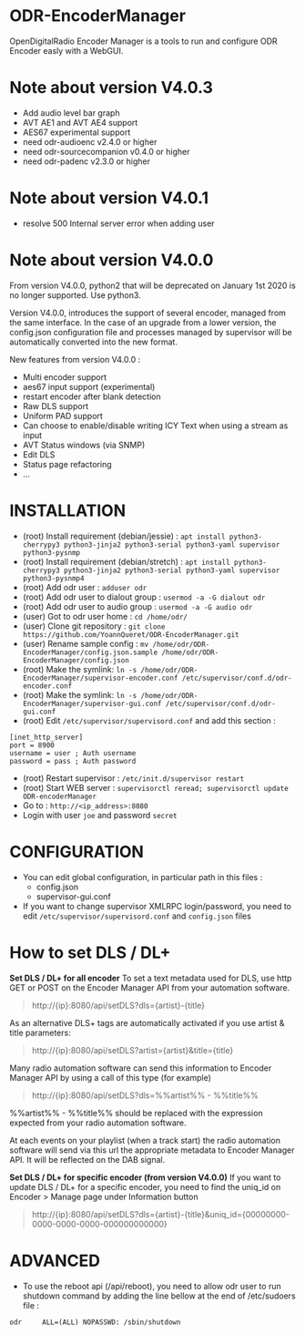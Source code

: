 # ODR-EncoderManager
OpenDigitalRadio Encoder Manager is a tools to run and configure ODR Encoder easly with a WebGUI.

# Note about version V4.0.3
  * Add audio level bar graph
  * AVT AE1 and AVT AE4 support
  * AES67 experimental support
  * need odr-audioenc v2.4.0 or higher
  * need odr-sourcecompanion v0.4.0 or higher
  * need odr-padenc v2.3.0 or higher

# Note about version V4.0.1
  * resolve 500 Internal server error when adding user

# Note about version V4.0.0
From version V4.0.0, python2 that will be deprecated on January 1st 2020 is no longer supported. Use python3.

Version V4.0.0, introduces the support of several encoder, managed from the same interface. In the case of an upgrade from a lower version, the config.json configuration file and processes managed by supervisor will be automatically converted into the new format.

New features from version V4.0.0 :
  * Multi encoder support
  * aes67 input support (experimental)
  * restart encoder after blank detection
  * Raw DLS support
  * Uniform PAD support
  * Can choose to enable/disable writing ICY Text when using a stream as input
  * AVT Status windows (via SNMP)
  * Edit DLS
  * Status page refactoring
  * ...


# INSTALLATION

  * (root) Install requirement (debian/jessie) : `apt install python3-cherrypy3 python3-jinja2 python3-serial python3-yaml supervisor python3-pysnmp`
  * (root) Install requirement (debian/stretch) : `apt install python3-cherrypy3 python3-jinja2 python3-serial python3-yaml supervisor python3-pysnmp4`
  * (root) Add odr user : `adduser odr`
  * (root) Add odr user to dialout group : `usermod -a -G dialout odr`
  * (root) Add odr user to audio group : `usermod -a -G audio odr`
  * (user) Got to odr user home : `cd /home/odr/`
  * (user) Clone git repository : `git clone https://github.com/YoannQueret/ODR-EncoderManager.git`
  * (user) Rename sample config : `mv /home/odr/ODR-EncoderManager/config.json.sample /home/odr/ODR-EncoderManager/config.json`
  * (root) Make the symlink: `ln -s /home/odr/ODR-EncoderManager/supervisor-encoder.conf /etc/supervisor/conf.d/odr-encoder.conf`
  * (root) Make the symlink: `ln -s /home/odr/ODR-EncoderManager/supervisor-gui.conf /etc/supervisor/conf.d/odr-gui.conf`
  * (root) Edit `/etc/supervisor/supervisord.conf` and add this section :
```
[inet_http_server]
port = 8900
username = user ; Auth username
password = pass ; Auth password
```
  * (root) Restart supervisor : `/etc/init.d/supervisor restart`
  * (root) Start WEB server : `supervisorctl reread; supervisorctl update ODR-encoderManager`
  * Go to : `http://<ip_address>:8080`
  * Login with user `joe` and password `secret` 



# CONFIGURATION
  * You can edit global configuration, in particular path in this files :
    * config.json
    * supervisor-gui.conf
  * If you want to change supervisor XMLRPC login/password, you need to edit `/etc/supervisor/supervisord.conf` and `config.json` files


# How to set DLS / DL+
**Set DLS / DL+ for all encoder**
To set a text metadata used for DLS, use http GET or POST on the Encoder Manager API from your automation software.
> http://{ip}:8080/api/setDLS?dls={artist}-{title}

As an alternative DLS+ tags are automatically activated if you use artist & title parameters:
> http://{ip}:8080/api/setDLS?artist={artist}&title={title}

Many radio automation software can send this information to Encoder Manager API by using a call of this type (for example)
> http://{ip}:8080/api/setDLS?dls=%%artist%% - %%title%%

%%artist%% - %%title%% should be replaced with the expression expected from your radio automation software.

At each events on your playlist (when a track start) the radio automation software will send via this url the appropriate metadata to Encoder Manager API. It will be reflected on the DAB signal.

**Set DLS / DL+ for specific encoder (from version V4.0.0)**
If you want to update DLS / DL+ for a specific encoder, you need to find the uniq_id on Encoder > Manage page under Information button
> http://{ip}:8080/api/setDLS?dls={artist}-{title}&uniq_id={00000000-0000-0000-0000-000000000000}

# ADVANCED
  * To use the reboot api (/api/reboot), you need to allow odr user to run shutdown command by adding the line bellow at the end of /etc/sudoers file :
```
odr     ALL=(ALL) NOPASSWD: /sbin/shutdown
```

